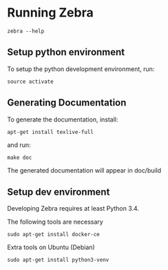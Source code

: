 
# Running Zebra

    zebra --help

## Setup python environment
To setup the python development environment, run:

    source activate

## Generating Documentation
To generate the documentation, install:

    apt-get install texlive-full

and run:

    make doc

The generated documentation will appear in doc/build

## Setup dev environment

Developing Zebra requires at least Python 3.4.

The following tools are necessary

    sudo apt-get install docker-ce

Extra tools on Ubuntu (Debian)

    sudo apt-get install python3-venv
